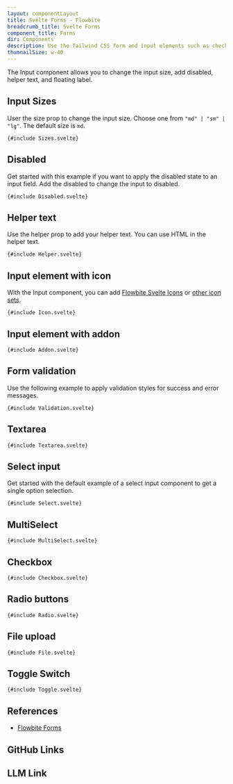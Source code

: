 ```yaml
---
layout: componentLayout
title: Svelte Forms - Flowbite
breadcrumb_title: Svelte Forms
component_title: Forms
dir: Components
description: Use the Tailwind CSS form and input elements such as checkboxes, radios, textarea, text inputs to collect information from users with Flowbite
thumnailSize: w-40
---
```


<script lang="ts">
  import { CompoAttributesViewer, GitHubCompoLinks, toKebabCase, LlmLink } from '../../utils'
  import { P, A, Heading } from '$lib'
  const dirName = toKebabCase(component_title)
</script>

The Input component allows you to change the input size, add disabled, helper text, and floating label.

## Input Sizes

User the size prop to change the input size. Choose one from `"md" | "sm" | "lg"`. The default size is `md`.

```svelte example
{#include Sizes.svelte}
```

## Disabled

Get started with this example if you want to apply the disabled state to an input field. Add the disabled to change the input to disabled.

```svelte example
{#include Disabled.svelte}
```

## Helper text

Use the helper prop to add your helper text. You can use HTML in the helper text.

```svelte example
{#include Helper.svelte}
```

## Input element with icon

With the Input component, you can add <A href="https://flowbite-svelte-icons.codewithshin.com/">Flowbite Svelte Icons</A> or <A href="https://svelte-svg-icons.codewithshin.com/" >other icon sets</A>.

```svelte example
{#include Icon.svelte}
```

## Input element with addon

```svelte example
{#include Addon.svelte}
```

## Form validation

Use the following example to apply validation styles for success and error messages.

```svelte example
{#include Validation.svelte}
```

## Textarea

```svelte example
{#include Textarea.svelte}
```

## Select input

Get started with the default example of a select input component to get a single option selection.

```svelte example class="h-48"
{#include Select.svelte}
```

## MultiSelect

```svelte example class="h-96"
{#include MultiSelect.svelte}
```

## Checkbox

```svelte example class="flex flex-col gap-4"
{#include Checkbox.svelte}
```

## Radio buttons

```svelte example class="flex flex-col gap-4"
{#include Radio.svelte}
```

## File upload

```svelte example
{#include File.svelte}
```

## Toggle Switch

```svelte example class="flex flex-col gap-2"
{#include Toggle.svelte}
```

## References

- [Flowbite Forms](https://flowbite.com/docs/components/forms/)

## GitHub Links

<GitHubCompoLinks />

## LLM Link

<LlmLink />
